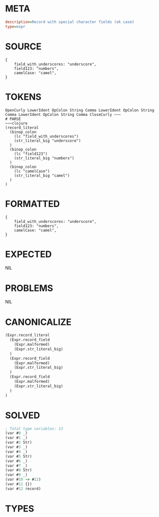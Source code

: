 # META
~~~ini
description=Record with special character fields (ok case)
type=expr
~~~
# SOURCE
~~~roc
{
    field_with_underscores: "underscore",
    field123: "numbers",
    camelCase: "camel",
}
~~~
# TOKENS
~~~text
OpenCurly LowerIdent OpColon String Comma LowerIdent OpColon String Comma LowerIdent OpColon String Comma CloseCurly ~~~
# PARSE
~~~clojure
(record_literal
  (binop_colon
    (lc "field_with_underscores")
    (str_literal_big "underscore")
  )
  (binop_colon
    (lc "field123")
    (str_literal_big "numbers")
  )
  (binop_colon
    (lc "camelCase")
    (str_literal_big "camel")
  )
)
~~~
# FORMATTED
~~~roc
{
	field_with_underscores: "underscore",
	field123: "numbers",
	camelCase: "camel",
}
~~~
# EXPECTED
NIL
# PROBLEMS
NIL
# CANONICALIZE
~~~clojure
(Expr.record_literal
  (Expr.record_field
    (Expr.malformed)
    (Expr.str_literal_big)
  )
  (Expr.record_field
    (Expr.malformed)
    (Expr.str_literal_big)
  )
  (Expr.record_field
    (Expr.malformed)
    (Expr.str_literal_big)
  )
)
~~~
# SOLVED
~~~clojure
; Total type variables: 13
(var #0 _)
(var #1 _)
(var #2 Str)
(var #3 _)
(var #4 _)
(var #5 Str)
(var #6 _)
(var #7 _)
(var #8 Str)
(var #9 _)
(var #10 -> #12)
(var #11 {})
(var #12 record)
~~~
# TYPES
~~~roc
~~~

